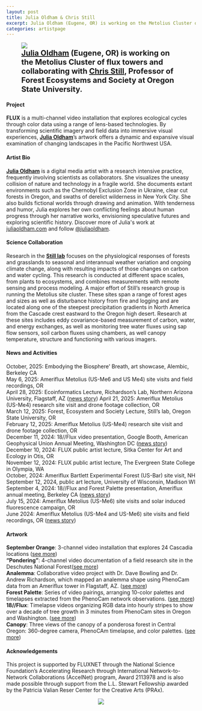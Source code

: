 ```yaml
---
layout: post
title: Julia Oldham & Chris Still
excerpt: Julia Oldham (Eugene, OR) is working on the Metolius Cluster of flux towers and the PhenoCam network and collaborating with Chris Still, Professor of Forest Ecosystems and Society at Oregon State University.
categories: artistpage
---
```


<figure class="half">
	<img src="https://fluxnetart.github.io/images/Julia_Chris.png">
	<figcaption style="font-size: 20;"><b> <a href="https://www.juliaoldham.com/">Julia Oldham</a> (Eugene, OR) is working on the Metolius Cluster of flux towers and collaborating with  <a href="https://directory.forestry.oregonstate.edu/people/still-chris">Chris Still</a>, Professor of Forest Ecosystems and Society at Oregon State University.</b></figcaption>
</figure>


<h4>Project</h4>

<b>FLUX</b> is a multi-channel video installation that explores ecological cycles through color data using a range of lens-based technologies. By transforming scientific imagery and field data into immersive visual experiences, <b><a href="https://www.juliaoldham.com/">Julia Oldham</a></b>’s artwork offers a dynamic and expansive visual examination of changing landscapes in the Pacific Northwest USA.


<h4>Artist Bio</h4>

<b><a href="https://www.juliaoldham.com/">Julia Oldham</a></b> is a digital media artist with a research intensive practice, frequently involving scientists as collaborators. She visualizes the uneasy collision of nature and technology in a fragile world. She documents extant environments such as the Chernobyl Exclusion Zone in Ukraine, clear cut forests in Oregon, and swaths of derelict wilderness in New York City. She also builds fictional worlds through drawing and animation. With tenderness and humor, Julia explores her own conflicting feelings about human progress through her narrative works, envisioning speculative futures and exploring scientific history.  Discover more of Julia's work at <a href="http://www.juliaoldham.com">juliaoldham.com</a> and follow <a href="https://www.instagram.com/juliaoldham/">@juliaoldham</a>.


<h4>Science Collaboration</h4>

Research in the <b><a href="https://directory.forestry.oregonstate.edu/people/still-chris">Still lab</a></b> focuses on the physiological responses of forests and grasslands to seasonal and interannual weather variation and ongoing climate change, along with resulting impacts of those changes on carbon and water cycling. This research is conducted at different space scales, from plants to ecosystems, and combines measurements with remote sensing and process modeling. A major effort of Still’s research group is running the Metolius site cluster. These sites span a range of forest ages and sizes as well as disturbance history from fire and logging and are located along one of the steepest precipitation gradients in North America from the Cascade crest eastward to the Oregon high desert. Research at these sites includes eddy covariance-based measurement of carbon, water, and energy exchanges, as well as monitoring tree water fluxes using sap flow sensors, soil carbon fluxes using chambers, as well canopy temperature, structure and functioning with various imagers.


<h4>News and Activities</h4>

<figcaption>
October, 2025: Embodying the Biosphere' Breath, art showcase, Alembic, Berkeley CA<br>
May 6, 2025: Ameriflux Metolius (US-Me6 and US Me4) site visits and field recordings, OR<br>
April 28, 2025: Ecoinformatics Lecture, Richardson’s Lab, Northern Arizona University, Flagstaff, AZ (<a href="https://fluxnetart.github.io/ecoinformatics-lecture/">news story</a>)
April 21, 2025: Ameriflux Metolius (US-Me4) research site visit and drone footage collection, OR<br>
March 12, 2025: Forest, Ecosystem and Society Lecture, Still’s lab, Oregon State University, OR<br>
February 12, 2025: Ameriflux Metolius (US-Me4) research site visit and drone footage collection, OR<br>
December 11, 2024: 18//Flux video presentation, Google Booth, American Geophysical Union Annual Meeting, Washington DC (<a href="https://fluxnetart.github.io/agumeeting/">news story</a>)<br>
December 10, 2024: FLUX public artist lecture, Sitka Center for Art and Ecology in Otis, OR<br>
November 12, 2024: FLUX public artist lecture, The Evergreen State College in Olympia, WA<br>
October, 2024: Ameriflux Bartlett Experimental Forest (US-Bar) site visit, NH<br>
September 12, 2024, public art lecture, University of Wisconsin, Madison WI<br>
September 4, 2024: 18//Flux and Forest Palette presentation, Ameriflux annual meeting, Berkeley CA (<a href="https://fluxnetart.github.io/amerifluxmeeting/">news story</a>)<br>
July 15, 2024: Ameriflux Metolius (US-Me6) site visits and solar induced fluorescence campaign, OR<br>
June 2024: Ameriflux Metolius (US-Me4 and US-Me6) site visits and field recordings, OR (<a href="https://fluxnetart.github.io/me4-kickoff/">news story</a>)
</figcaption>

<h4>Artwork</h4>

<figcaption>
<b>September Orange</b>: 3-channel video installation that explores 24 Cascadia locations (<a href="https://fluxnetart.github.io/orange/">see more</a>)<br>
<b>“Pondering”</b>: 4-channel video documentation of a field research site in the Deschutes National Forest(<a href="https://www.juliaoldham.com/index.php/portfolio/pondering/">see more</a>)<br>
<b>Analemma</b>: Collaborative video project with Dr. Dave Bowling and Dr. Andrew Richardson, which mapped an analemma shape using PhenoCam data from an Ameriflux tower in Flagstaff, AZ. (<a href="https://fluxnetart.github.io/analema/">see more</a>)<br>
<b>Forest Palette</b>: Series of video pairings, arranging 10-color palettes and timelapses extracted from the PhenoCam network observations. (<a href="https://www.instagram.com/p/DGwQiA0SVQI/?utm_source=ig_web_copy_link&igsh=MzRlODBiNWFlZA==">see more</a>)<br>
<b>18//Flux</b>: Timelapse videos organizing RGB data into hourly stripes to show over a decade of tree growth in 3 minutes from PhenoCam sites in Oregon and Washington. (<a href="https://vimeo.com/1004954176">see more</a>)<br>
<b>Canopy</b>: Three views of the canopy of a ponderosa forest in Central Oregon: 360-degree camera, PhenoCAm timelapse, and color palettes. (<a href="https://vimeo.com/1040219103">see more</a>)<br>
</figcaption>


<h4>Acknowledgements</h4>

<figcaption>
This project is supported by FLUXNET through the National Science Foundation’s Accelerating Research through International Network-to-Network Collaborations (AccelNet) program, Award 2113978 and is also made possible through support from the L.L. Stewart Fellowship awarded by the Patricia Valian Reser Center for the Creative Arts (PRAx).
</figcaption>

<figure style="text-align: center;">
  <img src="https://fluxnetart.github.io/images/Julia_logos.png">
</figure>


